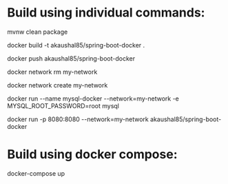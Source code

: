 # Build using individual commands:

mvnw clean package

docker build -t akaushal85/spring-boot-docker .

docker push akaushal85/spring-boot-docker

docker network rm my-network

docker network create my-network

docker run --name mysql-docker --network=my-network  -e MYSQL_ROOT_PASSWORD=root mysql

docker run -p 8080:8080 --network=my-network akaushal85/spring-boot-docker

# Build using docker compose:

docker-compose up
